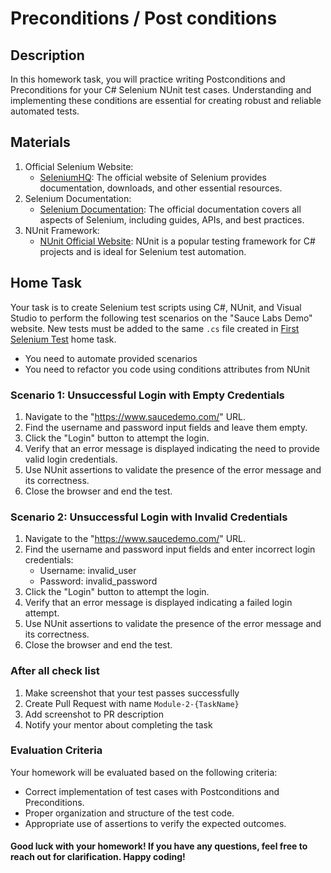 ﻿# Preconditions / Post conditions

## Description

In this homework task, you will practice writing Postconditions and Preconditions for your C# Selenium NUnit test cases. Understanding and implementing these conditions are essential for creating robust and reliable automated tests.

## Materials

1. Official Selenium Website:
    - [SeleniumHQ](https://www.selenium.dev/): The official website of Selenium provides documentation, downloads, and other essential resources.
2. Selenium Documentation:
    - [Selenium Documentation](https://www.selenium.dev/documentation/en/): The official documentation covers all aspects of Selenium, including guides, APIs, and best practices.
3. NUnit Framework:
    - [NUnit Official Website](https://nunit.org/): NUnit is a popular testing framework for C# projects and is ideal for Selenium test automation.

## Home Task

Your task is to create Selenium test scripts using C#, NUnit, and Visual Studio to perform the following test scenarios on the "Sauce Labs Demo" website.
New tests must be added to the same `.cs` file created in [First Selenium Test](../Module1_First_Selenium_Test_Sauce_Demo/Hometask.md) home task.

- You need to automate provided scenarios
- You need to refactor you code using conditions attributes from NUnit

### Scenario 1: Unsuccessful Login with Empty Credentials

1. Navigate to the "https://www.saucedemo.com/" URL. 
2. Find the username and password input fields and leave them empty. 
3. Click the "Login" button to attempt the login. 
4. Verify that an error message is displayed indicating the need to provide valid login credentials. 
5. Use NUnit assertions to validate the presence of the error message and its correctness. 
6. Close the browser and end the test.

### Scenario 2: Unsuccessful Login with Invalid Credentials

1. Navigate to the "https://www.saucedemo.com/" URL. 
2. Find the username and password input fields and enter incorrect login credentials:
   - Username: invalid_user
   - Password: invalid_password 
3. Click the "Login" button to attempt the login. 
4. Verify that an error message is displayed indicating a failed login attempt. 
5. Use NUnit assertions to validate the presence of the error message and its correctness. 
6. Close the browser and end the test.

### After all check list

1. Make screenshot that your test passes successfully
2. Create Pull Request with name `Module-2-{TaskName}`
3. Add screenshot to PR description
4. Notify your mentor about completing the task

### Evaluation Criteria
Your homework will be evaluated based on the following criteria:

- Correct implementation of test cases with Postconditions and Preconditions. 
- Proper organization and structure of the test code. 
- Appropriate use of assertions to verify the expected outcomes. 

#### Good luck with your homework! If you have any questions, feel free to reach out for clarification. Happy coding!
